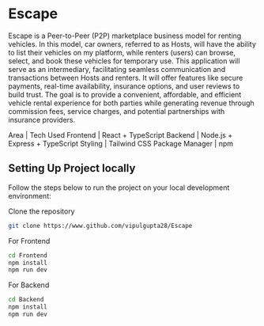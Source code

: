 ﻿# Escape

Escape is a Peer-to-Peer (P2P) marketplace business model for renting vehicles. In this model, car owners, referred to as Hosts, will have the ability to list their vehicles on my platform, while renters (users) can browse, select, and book these vehicles for temporary use. This application will serve as an intermediary, facilitating seamless communication and transactions between Hosts and renters. It will offer features like secure payments, real-time availability, insurance options, and user reviews to build trust. The goal is to provide a convenient, affordable, and efficient vehicle rental experience for both parties while generating revenue through commission fees, service charges, and potential partnerships with insurance providers.

Area     | Tech Used
Frontend | React + TypeScript
Backend  | Node.js + Express + TypeScript
Styling  | Tailwind CSS
Package Manager | npm


## Setting Up Project locally
Follow the steps below to run the project on your local development environment:

Clone the repository
``` bash 
git clone https://www.github.com/vipulgupta28/Escape
```

For Frontend
```bash 
cd Frontend
npm install
npm run dev
```

For Backend
```bash
cd Backend
npm install
npm run dev
```




